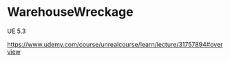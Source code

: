 # WarehouseWreckage
 
UE 5.3

https://www.udemy.com/course/unrealcourse/learn/lecture/31757894#overview